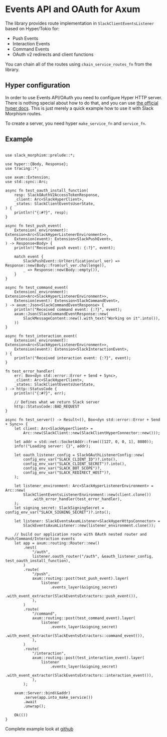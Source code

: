  # Events API and OAuth for Axum

 The library provides route implementation in `SlackClientEventsListener` based on Hyper/Tokio for:
 - Push Events
 - Interaction Events
 - Command Events
 - OAuth v2 redirects and client functions

 You can chain all of the routes using `chain_service_routes_fn` from the library.

## Hyper configuration
In order to use Events API/OAuth you need to configure Hyper HTTP server. 
There is nothing special about how to do that, and you can use [the official hyper docs](https://hyper.rs/).
This is just merely a quick example how to use it with Slack Morphism routes.

To create a server, you need hyper `make_service_fn` and `service_fn`.

## Example
```rust,noplaypen

use slack_morphism::prelude::*;

use hyper::{Body, Response};
use tracing::*;

use axum::Extension;
use std::sync::Arc;

async fn test_oauth_install_function(
    resp: SlackOAuthV2AccessTokenResponse,
    _client: Arc<SlackHyperClient>,
    _states: SlackClientEventsUserState,
) {
    println!("{:#?}", resp);
}

async fn test_push_event(
    Extension(_environment): Extension<Arc<SlackHyperListenerEnvironment>>,
    Extension(event): Extension<SlackPushEvent>,
) -> Response<Body> {
    println!("Received push event: {:?}", event);

    match event {
        SlackPushEvent::UrlVerification(url_ver) => Response::new(Body::from(url_ver.challenge)),
        _ => Response::new(Body::empty()),
    }
}

async fn test_command_event(
    Extension(_environment): Extension<Arc<SlackHyperListenerEnvironment>>,
    Extension(event): Extension<SlackCommandEvent>,
) -> axum::Json<SlackCommandEventResponse> {
    println!("Received command event: {:?}", event);
    axum::Json(SlackCommandEventResponse::new(
        SlackMessageContent::new().with_text("Working on it".into()),
    ))
}

async fn test_interaction_event(
    Extension(_environment): Extension<Arc<SlackHyperListenerEnvironment>>,
    Extension(event): Extension<SlackInteractionEvent>,
) {
    println!("Received interaction event: {:?}", event);
}

fn test_error_handler(
    err: Box<dyn std::error::Error + Send + Sync>,
    _client: Arc<SlackHyperClient>,
    _states: SlackClientEventsUserState,
) -> http::StatusCode {
    println!("{:#?}", err);

    // Defines what we return Slack server
    http::StatusCode::BAD_REQUEST
}

async fn test_server() -> Result<(), Box<dyn std::error::Error + Send + Sync>> {
    let client: Arc<SlackHyperClient> =
        Arc::new(SlackClient::new(SlackClientHyperConnector::new()));

    let addr = std::net::SocketAddr::from(([127, 0, 0, 1], 8080));
    info!("Loading server: {}", addr);

    let oauth_listener_config = SlackOAuthListenerConfig::new(
        config_env_var("SLACK_CLIENT_ID")?.into(),
        config_env_var("SLACK_CLIENT_SECRET")?.into(),
        config_env_var("SLACK_BOT_SCOPE")?,
        config_env_var("SLACK_REDIRECT_HOST")?,
    );

    let listener_environment: Arc<SlackHyperListenerEnvironment> = Arc::new(
        SlackClientEventsListenerEnvironment::new(client.clone())
            .with_error_handler(test_error_handler),
    );
    let signing_secret: SlackSigningSecret = config_env_var("SLACK_SIGNING_SECRET")?.into();

    let listener: SlackEventsAxumListener<SlackHyperHttpsConnector> =
        SlackEventsAxumListener::new(listener_environment.clone());

    // build our application route with OAuth nested router and Push/Command/Interaction events
    let app = axum::routing::Router::new()
        .nest(
            "/auth",
            listener.oauth_router("/auth", &oauth_listener_config, test_oauth_install_function),
        )
        .route(
            "/push",
            axum::routing::post(test_push_event).layer(
                listener
                    .events_layer(&signing_secret)
                    .with_event_extractor(SlackEventsExtractors::push_event()),
            ),
        )
        .route(
            "/command",
            axum::routing::post(test_command_event).layer(
                listener
                    .events_layer(&signing_secret)
                    .with_event_extractor(SlackEventsExtractors::command_event()),
            ),
        )
        .route(
            "/interaction",
            axum::routing::post(test_interaction_event).layer(
                listener
                    .events_layer(&signing_secret)
                    .with_event_extractor(SlackEventsExtractors::interaction_event()),
            ),
        );

    axum::Server::bind(&addr)
        .serve(app.into_make_service())
        .await
        .unwrap();

    Ok(())
}

``` 
Complete example look at [github](https://github.com/abdolence/slack-morphism-rust/tree/master/examples)
